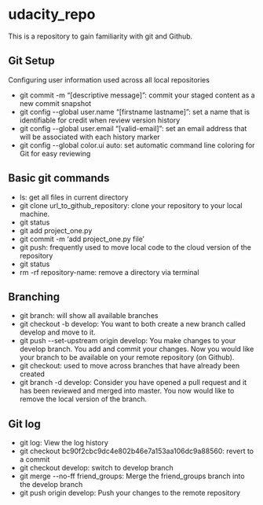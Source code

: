 # udacity_repo
This is a repository to gain familiarity with git and Github.

## Git Setup
Configuring user information used across all local repositories
* git commit -m “[descriptive message]”: commit your staged content as a new commit snapshot
* git config --global user.name “[firstname lastname]”: set a name that is identifiable for credit when review version history
* git config --global user.email “[valid-email]”: set an email address that will be associated with each history marker
* git config --global color.ui auto: set automatic command line coloring for Git for easy reviewing

## Basic git commands
* ls: get all files in current directory
* git clone url_to_github_repository: clone your repository to your local machine.
* git status
* git add project_one.py
* git commit -m ‘add project_one.py file’ 
* git push: frequently used to move local code to the cloud version of the repository
* git status
* rm -rf repository-name: remove a directory via terminal 

## Branching 
* git branch: will show all available branches
* git checkout -b develop: You want to both create a new branch called develop and move to it.
* git push --set-upstream origin develop: You make changes to your develop branch. You add and commit your changes. Now you would like your branch to be available on your remote repository (on Github).
* git checkout: used to move across branches that have already been created
* git branch -d develop: Consider you have opened a pull request and it has been reviewed and merged into master. You now would like to remove the local version of the branch.

## Git log
* git log: View the log history
* git checkout bc90f2cbc9dc4e802b46e7a153aa106dc9a88560: revert to a commit 
* git checkout develop: switch to develop branch
* git merge --no-ff friend_groups: Merge the friend_groups branch into the develop branch
* git push origin develop: Push your changes to the remote repository
